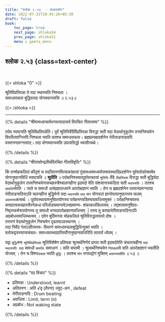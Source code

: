 ```yaml
---
title: "श्लोक २.५३  - साङ्ययोग"
date: 2022-07-31T20:45:26+05:30
draft: false
book:
    toc_page: true
    next_page: shloka54
    prev_page: shloka51
    menu : geeta_menu
---
```




## श्लोक २.५३ {class=text-center}

<br/>

{{< shloka  "0"  >}}

श्रुतिविप्रतिपन्ना ते यदा स्थास्यति निश्चला ।  
समाधावचला बुद्धिस्तदा योगमवाप्स्यसि ॥ २.५३॥

{{< /shloka >}}

---


{{% details "श्रीमत्मध्वाचार्यभगवत्पादाचर्य विरचित  गीताभाष्य" %}}

तदेव स्पष्टयति श्रुतिविप्रतिपन्नेति। पूर्वं श्रुतिभिर्वेदैर्विप्रतिपन्ना विरुद्धा सती यदा वेदार्थानुकूलेन तत्त्वनिश्चयेन विपरीतवाग्भिरपि निश्चला भवति ततश्च समाधावचला। ब्रह्मप्रत्यक्षदर्शनेन भेरीताडनादावपि परमानन्दमग्नत्वात्। तदा योगमवाप्स्यसि उपायसिद्धो भवसीत्यर्थः।

{{% /details %}}



{{% details "श्रीराघवेन्द्रतीर्थविरचित गीताविवृतिः" %}}

किं तन्मोहकलिलं कीदृशं च तदतितरणमित्याकांक्षायां
पुंसामधममध्यमोत्तमावस्थादिप्रदर्शनेन पूर्वश्लोकोक्तमेव योगानुष्ठानविधिं
स्पष्टयति ॥ **श्रुतीति** ॥ परोक्षनिश्चयात्पूर्वावस्थायां `श्रुतिभिः` 
र्वेदैः `विप्रतिपन्ना` विरुद्धा सती बुद्धिर्यदा वेदार्थानुकूलेन 
तत्त्वनिश्चयेनासच्छास्त्रैश्चालनहीना
इदमदो वेति संशयानास्कंदिता सती `स्थास्यति` । ततश्च `समाधि`र्भवति । 
जाते च समाधौ असंप्रज्ञातध्याने अपरोक्षज्ञानं भवति । तेन च ब्रह्मदर्शनेन
परमानंदमग्नतया भेरीताडनादिनाऽपि चलनहीना बुद्धिर्मनो यदा `स्थास्यति`
`तदा` `योगं` योगफलं  ज्ञानोपायानुष्ठानस्य फलम् `अवाप्स्यसी`त्यर्थः ।
पूर्वावस्थायामनुष्ठितयोगस्य परोक्षभगवन्निश्चयावधित्वमुक्तं । परोक्षनिश्चयस्य
काष्ठात्वसच्छास्त्रैरनेकधा  परिलोड्यमानत्वेऽप्यप्रमाण्य- शंकाकलंकितत्वम् । 
तद्दशायामनुष्ठित- निवृत्तकर्मरूपयोगस्य तु समाधौ
भगवदपरोक्षज्ञानावधित्वम् ‌ | तस्य तु काष्ठाभेरीताडनादिनाऽपि 
अप्रबोधसमाधिस्थत्वम् ।
एतेन बुर्दिमनसः मोहकलिलं श्रुतिविरुद्धत्वरूपो दोषः ।  
तत्तरणं वेदार्थानुकूलेन निश्चयेन  दृढतयाऽवस्थानम्‌ ।  
तदा  निर्वेदं  गंताऽसीत्यस्य- विवरणं
समाधावचलाबुद्धिरित्युक्तं भवति ।  
श्लोकद्वयस्याप्यचंचल- समाध्यवस्थाप्राप्तिर्योगानुष्ठानावधिरिति 
तात्पर्यं ध्येयम्‌ ।  

यद्वा `बुद्धिः`मनः `श्रुतिविप्रतिपन्ना` श्रुतिविशेषेण प्रतिपन्ना 
श्रुत्यर्थनिर्णयं प्राप्ता सती इदमदोवेति चंचलत्वहीना
`यदा स्थास्यति तदा` समाधौ `समाधिः` समाधानं । सति सप्तमी । श्रुत्यर्थनिश्चयेन
`निश्चल`त्वे सति अपरोक्षज्ञानं भवतीति योज्यम्‌ । तेन च विष्णा`वचला` भवति
`बुद्धिः` । ततश्च `योगं` भगवद्योगं मुक्तिम् `अवाप्स्यसीति` ॥ ५३ ॥


{{% /details %}}



{{% details "पद विचार" %}}

- प्रतिपन्ना : Understood, learnt
- अतितरण : अति √तृ (तैरना) ल्युट्-अन , defeat
- भेरीताडनादि : Drum beating
- अवधित्व : Limit, term (n)
- अप्रबोध : Not waking state

{{% /details %}}
